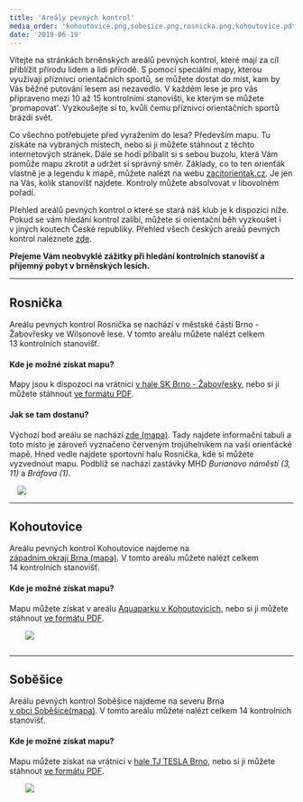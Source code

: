 ```yaml
---
title: 'Areály pevných kontrol'
media_order: 'kohoutovice.png,sobesice.png,rosnicka.png,kohoutovice.pdf,sobesice.pdf,rosnicka.pdf'
date: '2019-06-19'
---
```


<p>Vítejte na&nbsp;stránkách brněnských areálů pevných kontrol, které mají za&nbsp;cíl přiblížit přírodu lidem a&nbsp;lidi přírodě. S&nbsp;pomocí speciální mapy, kterou využívají příznivci orientačních sportů, se&nbsp;můžete dostat do&nbsp;míst, kam by Vás běžné putování lesem asi nezavedlo. V&nbsp;každém lese je pro vás připraveno mezi 10&nbsp;až&nbsp;15 kontrolními stanovišti, ke&nbsp;kterým se můžete 'promapovat'. Vyzkoušejte si to, kvůli čemu příznivci orientačních sportů brázdí svět.</p>
<p>Co všechno potřebujete před vyražením do lesa? Především mapu. Tu získáte na vybraných místech, nebo si ji můžete stáhnout z&nbsp;těchto internetových stránek. Dále se hodí přibalit si s&nbsp;sebou buzolu, která Vám pomůže mapu zkrotit a udržet si správný směr. Základy, co to ten orienťák vlastně je a legendu k&nbsp;mapě, můžete nalézt na&nbsp;webu <a href="https://zacitorientak.cz/brno/co-to-je/190" target="_blank">zacitorientak.cz</a>. Je&nbsp;jen na Vás, kolik stanovišť najdete. Kontroly můžete absolvovat v&nbsp;libovolném pořadí. </p>
<p>Přehled areálů pevných kontrol o které se stará náš klub je k&nbsp;dispozici níže. Pokud se vám hledání kontrol zalíbí, můžete si orientační běh vyzkoušet i v&nbsp;jiných koutech České republiky. Přehled všech českých areáů pevných kontrol naleznete <a href="https://zacitorientak.cz/brno/zkusit/190#pevne-kontroly" target="_blank">zde</a>. </p>
<p><b>Přejeme Vám neobvyklé zážitky při hledání kontrolních stanovišť a příjemný pobyt v&nbsp;brněnských lesích. </b></p>
<hr>
<div class="pure-g">
    <div class="pure-u-1 pure-u-sm-1-2">
        <h2>Rosnička</h2>
        <p>Areálu pevných kontrol Rosnička se nachází v městské části Brno - Žabovřesky ve&nbsp;Wilsonově lese. V&nbsp;tomto areálu můžete nalézt celkem 13&nbsp;kontrolních stanovišť. </p>
        <h4>Kde je možné získat mapu?</h4>
        <p>Mapy jsou k dispozoci na vrátnici <a href="https://mapy.cz/s/3u0fX" target="_blank">v&nbsp;hale&nbsp;SK&nbsp;Brno&nbsp;-&nbsp;Žabovřesky</a>, nebo si ji můžete stáhnout <a href="{{page.url}}/rosnicka.pdf" target="_blank">ve&nbsp;formátu&nbsp;PDF</a>.</p>
        <h4>Jak se tam dostanu?</h4>
        <p>Výchozí bod areálu se nachází <a href="https://mapy.cz/s/3u04J" target="_blank">zde (mapa)</a>. Tady najdete informační tabuli a toto místo je zároveň vyznačeno červeným trojúhelníkem na vaší orienťácké mapě. Hned vedle najdete sportovní halu Rosnička, kde si můžete vyzvednout mapu. Podblíž se nachází zastávky MHD <em>Burianovo náměstí (3, 11)</em> a&nbsp;<em>Bráfova (1)</em>. </p>
    </div>
    <div class="pure-u-1 pure-u-sm-1-2">
        <img class="pure-img" src="{{page.url}}/rosnicka.png" style="padding: 0 1em;">
    </div>
</div>
<hr>
<div class="pure-g">
    <div class="pure-u-1 pure-u-sm-1-2">      
        <h2>Kohoutovice</h2>
        <p>Areálu pevných kontrol Kohoutovice najdeme na <a href="https://mapy.cz/s/3u09n" target="_blank">západním&nbsp;okraji&nbsp;Brna&nbsp;(mapa)</a>. V&nbsp;tomto areálu můžete nalézt celkem 14&nbsp;kontrolních stanovišť. </p>
        <h4>Kde je možné získat mapu?</h4>
        <p>Mapu můžete získat v&nbsp;areálu <a href="https://mapy.cz/s/3u0bD" target="_blank">Aquaparku&nbsp;v&nbsp;Kohoutovicích</a>, nebo si ji můžete stáhnout <a href="{{page.url}}/kohoutovice.pdf" target="_blank">ve&nbsp;formátu&nbsp;PDF</a>.</p>
    </div>
    <div class="pure-u-1 pure-u-sm-1-2">
        <img class="pure-img" src="{{page.url}}/kohoutovice.png" style="padding: 0em 2em;margin-bottom: 1em;">
    </div>
</div>
<hr>
<div class="pure-g">
    <div class="pure-u-1 pure-u-sm-1-2">
        <h2>Soběšice</h2>
        <p>Areálu pevných kontrol Soběšice najdeme na severu Brna <a href="https://mapy.cz/s/3u0b0" target="_blank">v&nbsp;obci&nbsp;Soběšice(mapa)</a>. V&nbsp;tomto areálu můžete nalézt celkem 14&nbsp;kontrolních stanovišť. </p>
        <h4>Kde je možné získat mapu?</h4>
        <p>Mapu můžete získat na vrátnici v&nbsp;<a href="https://mapy.cz/s/3u0c5" target="_blank">hale&nbsp;TJ&nbsp;TESLA&nbsp;Brno</a>, nebo si ji můžete stáhnout <a href="{{page.url}}/sobesice.pdf" target="_blank">ve&nbsp;formátu&nbsp;PDF</a>.</p>
    </div>
    <div class="pure-u-1 pure-u-sm-1-2">
        <img class="pure-img" src="{{page.url}}/sobesice.png" style="padding: 0em 2em;margin-bottom: 1em;">
    </div>
</div>

